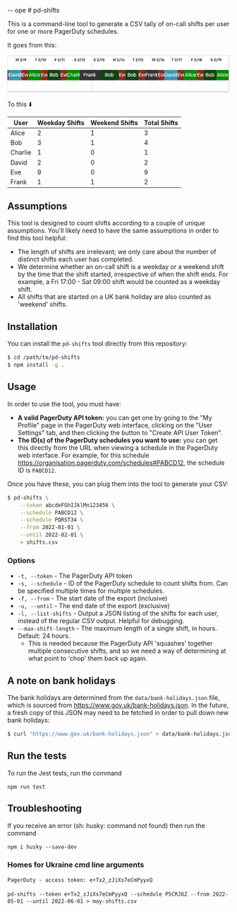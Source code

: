 -- ope # pd-shifts

This is a command-line tool to generate a CSV tally of on-call shifts per user for one or more PagerDuty schedules.

It goes from this:

![An example PagerDuty schedule](./pagerduty-schedule.png)

To this ⬇️

| User    | Weekday Shifts | Weekend Shifts | Total Shifts |
| ------- | -------------- | -------------- | ------------ |
| Alice   | 2              | 1              | 3            |
| Bob     | 3              | 1              | 4            |
| Charlie | 1              | 0              | 1            |
| David   | 2              | 0              | 2            |
| Eve     | 9              | 0              | 9            |
| Frank   | 1              | 1              | 2            |

## Assumptions

This tool is designed to count shifts according to a couple of unique assumptions. You'll likely need to have the same assumptions in order to find this tool helpful:

- The length of shifts are irrelevant; we only care about the number of distinct shifts each user has completed.
- We determine whether an on-call shift is a weekday or a weekend shift by the time that the shift started, irrespective of when the shift ends. For example, a Fri 17:00 - Sat 09:00 shift would be counted as a weekday shift.
- All shifts that are started on a UK bank holiday are also counted as 'weekend' shifts.

## Installation

You can install the `pd-shifts` tool directly from this repository:

```sh
$ cd /path/to/pd-shifts
$ npm install -g .
```

## Usage

In order to use the tool, you must have:

- **A valid PagerDuty API token:** you can get one by going to the "My Profile" page in the PagerDuty web interface, clicking on the "User Settings" tab, and then clicking the button to "Create API User Token".
- **The ID(s) of the PagerDuty schedules you want to use:** you can get this directly from the URL when viewing a schedule in the PagerDuty web interface. For example, for this schedule https://organisation.pagerduty.com/schedules#PABCD12, the schedule ID is `PABCD12`.

Once you have these, you can plug them into the tool to generate your CSV:

```sh
$ pd-shifts \
    --token abcdeFGhIJklMn123456 \
    --schedule PABCD12 \
    --schedule PQRST34 \
    --from 2022-01-01 \
    --until 2022-02-01 \
    > shifts.csv
```

### Options

- `-t, --token` - The PagerDuty API token
- `-s, --schedule` - ID of the PagerDuty schedule to count shifts from. Can be specified multiple times for multiple schedules.
- `-f, --from` - The start date of the export (inclusive)
- `-u, --until` - The end date of the export (exclusive)
- `-l, --list-shifts` - Output a JSON listing of the shifts for each user, instead of the regular CSV output. Helpful for debugging.
- `--max-shift-length` - The maximum length of a single shift, in hours. Default: 24 hours.
  - This is needed because the PagerDuty API 'squashes' together multiple consecutive shifts, and so we need a way of determining at what point to 'chop' them back up again.

## A note on bank holidays

The bank holidays are determined from the `data/bank-holidays.json` file, which is sourced from https://www.gov.uk/bank-holidays.json. In the future, a fresh copy of this JSON may need to be fetched in order to pull down new bank holidays:

```sh
$ curl "https://www.gov.uk/bank-holidays.json" > data/bank-holidays.json
```

## Run the tests

To run the Jest tests, run the command

```
npm run test
```

## Troubleshooting

If you receive an error (sh: husky: command not found) then run the command

```
npm i husky --save-dev
```

### Homes for Ukraine cmd line arguments

```
PagerDuty - access token: e+Tx2_zJiXs7eCmPyyxQ

pd-shifts --token e+Tx2_zJiXs7eCmPyyxQ --schedule P5CRJ6Z --from 2022-05-01 --until 2022-06-01 > may-shifts.csv
```
